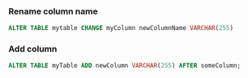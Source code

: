 ### Rename column name

```sql
ALTER TABLE mytable CHANGE myColumn newColumnName VARCHAR(255)
```

### Add column

```sql
ALTER TABLE myTable ADD newColumn VARCHAR(255) AFTER someColumn;
```
